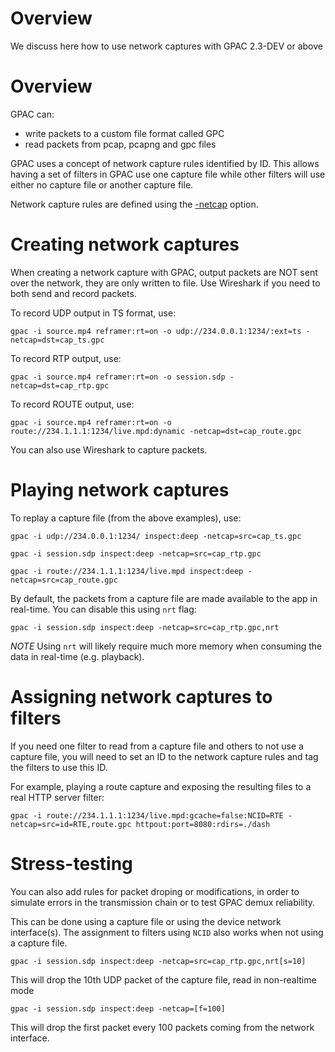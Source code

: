 # Overview

We discuss here how to use network captures with GPAC 2.3-DEV or above

# Overview

GPAC can:

- write packets to a custom file format called GPC
- read packets from pcap, pcapng and gpc files

GPAC uses a concept of network capture rules identified by ID. This allows having a set of filters in GPAC use one capture file while other filters will use either no capture file or another capture file.

Network capture rules are defined using the [-netcap](core_options#netcap) option. 


# Creating network captures

When creating a network capture with GPAC, output packets are NOT sent over the network, they are only written to file. 
Use Wireshark if you need to both send and record packets.


To record UDP output in TS format, use:
 
```
gpac -i source.mp4 reframer:rt=on -o udp://234.0.0.1:1234/:ext=ts -netcap=dst=cap_ts.gpc
```

To record RTP output, use:
 
```
gpac -i source.mp4 reframer:rt=on -o session.sdp -netcap=dst=cap_rtp.gpc
```

To record ROUTE output, use:
 
```
gpac -i source.mp4 reframer:rt=on -o route://234.1.1.1:1234/live.mpd:dynamic -netcap=dst=cap_route.gpc
```

You can also use Wireshark to capture packets.

# Playing network captures

To replay a capture file (from the above examples), use: 


```
gpac -i udp://234.0.0.1:1234/ inspect:deep -netcap=src=cap_ts.gpc

gpac -i session.sdp inspect:deep -netcap=src=cap_rtp.gpc

gpac -i route://234.1.1.1:1234/live.mpd inspect:deep -netcap=src=cap_route.gpc
```

By default, the packets from a capture file are made available to the app in real-time. You can disable this using `nrt` flag:

```
gpac -i session.sdp inspect:deep -netcap=src=cap_rtp.gpc,nrt

```

_NOTE_  Using `nrt` will likely require much more memory when consuming the data in real-time (e.g. playback).


# Assigning network captures to filters

If you need one filter to read from a capture file and others to not use a capture file, you will need to set an ID to the network capture rules and tag the filters to use this ID.

For example, playing a route capture and exposing the resulting files to a real HTTP server filter:

```
gpac -i route://234.1.1.1:1234/live.mpd:gcache=false:NCID=RTE -netcap=src=id=RTE,route.gpc httpout:port=8080:rdirs=./dash

```


# Stress-testing

You can also add rules for packet droping or modifications, in order to simulate errors in the transmission chain or to test GPAC demux reliability.

This can be done using a capture file or using the device network interface(s). The assignment to filters using `NCID` also works when not using a capture file.


```
gpac -i session.sdp inspect:deep -netcap=src=cap_rtp.gpc,nrt[s=10]

```

This will drop the 10th UDP packet of the capture file, read in non-realtime mode

```
gpac -i session.sdp inspect:deep -netcap=[f=100]

```

This will drop the first packet every 100 packets coming from the network interface.


